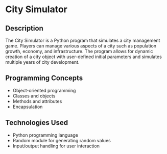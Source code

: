 # City Simulator

## Description
The City Simulator is a Python program that simulates a city management game. Players can manage various aspects of a city such as population growth, economy, and infrastructure. The program allows for dynamic creation of a city object with user-defined initial parameters and simulates multiple years of city development.

## Programming Concepts
- Object-oriented programming
- Classes and objects
- Methods and attributes
- Encapsulation

## Technologies Used
- Python programming language
- Random module for generating random values
- Input/output handling for user interaction
